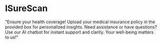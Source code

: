 # ISureScan
"Ensure your health coverage! Upload your medical insurance policy in the provided box for personalized insights. Need assistance or have questions? Use our AI chatbot for instant support and clarity. Your well-being matters to us!"
